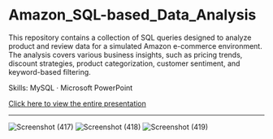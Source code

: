 # Amazon_SQL-based_Data_Analysis
This repository contains a collection of SQL queries designed to analyze product and review data for a simulated Amazon e-commerce environment. The analysis covers various business insights, such as pricing trends, discount strategies, product categorization, customer sentiment, and keyword-based filtering.

Skills: MySQL · Microsoft PowerPoint

[Click here to view the entire presentation](https://github.com/KanishkaMaheshwari02/Amazon_SQL-based_Data_Analysis/blob/main/Amazon%20(SQL-based%20Data%20Analysis)%20Project%20by%20Kanishka%20Maheshwari.pdf)

----

![Screenshot (417)](https://github.com/user-attachments/assets/87b75b32-ed5e-45a2-87cb-303bec926750)
![Screenshot (418)](https://github.com/user-attachments/assets/f9680651-9dbe-4b34-afd5-09576b024182)
![Screenshot (419)](https://github.com/user-attachments/assets/aa932b2d-46f4-4548-88fa-e2c9ca05ed63)


